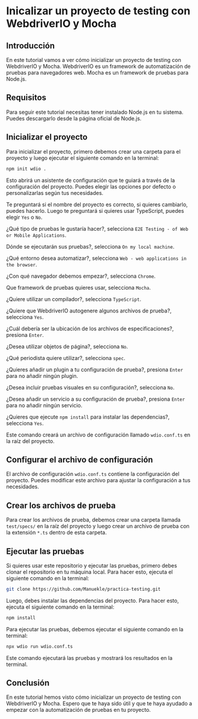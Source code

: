 <!-- create readme for testing tutorial -->
# Inicalizar un proyecto de testing con WebdriverIO y Mocha

## Introducción

En este tutorial vamos a ver cómo inicializar un proyecto de testing con WebdriverIO y Mocha. WebdriverIO es un framework de automatización de pruebas para navegadores web. Mocha es un framework de pruebas para Node.js.

## Requisitos

Para seguir este tutorial necesitas tener instalado Node.js en tu sistema. Puedes descargarlo desde la página oficial de Node.js.

## Inicializar el proyecto

Para inicializar el proyecto, primero debemos crear una carpeta para el proyecto y luego ejecutar el siguiente comando en la terminal:

```bash
npm init wdio .
```

Esto abrirá un asistente de configuración que te guiará a través de la configuración del proyecto. Puedes elegir las opciones por defecto o personalizarlas según tus necesidades.

Te preguntará si el nombre del proyecto es correcto, si quieres cambiarlo, puedes hacerlo. Luego te preguntará si quieres usar TypeScript, puedes elegir `Yes` o `No`.

¿Qué tipo de pruebas le gustaría hacer?, selecciona `E2E Testing - of Web or Mobile Applications`.

Dónde se ejecutarán sus pruebas?, selecciona `On my local machine`.

¿Qué entorno desea automatizar?, selecciona `Web - web applications in the browser`.

¿Con qué navegador debemos empezar?, selecciona `Chrome`.

Que framework de pruebas quieres usar, selecciona `Mocha`.

¿Quiere utilizar un compilador?, selecciona `TypeScript`.

 ¿Quiere que WebdriverIO autogenere algunos archivos de prueba?, selecciona `Yes`.

¿Cuál debería ser la ubicación de los archivos de especificaciones?, presiona `Enter`.

¿Desea utilizar objetos de página?, selecciona `No`.

¿Qué periodista quiere utilizar?, selecciona `spec`.

¿Quieres añadir un plugin a tu configuración de prueba?, presiona `Enter` para no añadir ningún plugin.

¿Desea incluir pruebas visuales en su configuración?, selecciona `No`.

¿Desea añadir un servicio a su configuración de prueba?, presiona `Enter` para no añadir ningún servicio.

¿Quieres que ejecute `npm install` para instalar las dependencias?, selecciona `Yes`.

Este comando creará un archivo de configuración llamado `wdio.conf.ts` en la raíz del proyecto.

## Configurar el archivo de configuración

El archivo de configuración `wdio.conf.ts` contiene la configuración del proyecto. Puedes modificar este archivo para ajustar la configuración a tus necesidades.

## Crear los archivos de prueba

Para crear los archivos de prueba, debemos crear una carpeta llamada `test/specs/` en la raíz del proyecto y luego crear un archivo de prueba con la extensión `*.ts` dentro de esta carpeta.

## Ejecutar las pruebas

Si quieres usar este repositorio y ejecutar las pruebas, primero debes clonar el repositorio en tu máquina local. Para hacer esto, ejecuta el siguiente comando en la terminal:

```bash
git clone https://github.com/Manuekle/practica-testing.git
```

Luego, debes instalar las dependencias del proyecto. Para hacer esto, ejecuta el siguiente comando en la terminal:

```bash
npm install
```

Para ejecutar las pruebas, debemos ejecutar el siguiente comando en la terminal:

```bash
npx wdio run wdio.conf.ts
```

Este comando ejecutará las pruebas y mostrará los resultados en la terminal.

## Conclusión

En este tutorial hemos visto cómo inicializar un proyecto de testing con WebdriverIO y Mocha. Espero que te haya sido útil y que te haya ayudado a empezar con la automatización de pruebas en tu proyecto.
